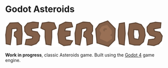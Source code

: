 # Godot Asteroids

![title](/screens/title_screen/assets/textures/title.png)

**Work in progress**, classic Asteroids game. Built using the [Godot 4](https://godotengine.org) game engine.
